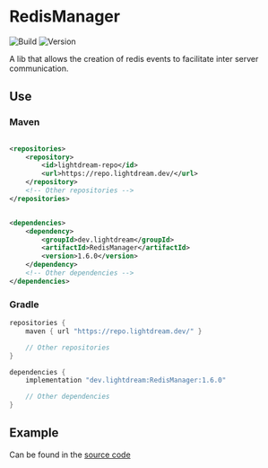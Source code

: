 # RedisManager

![Build](../../actions/workflows/build.yml/badge.svg)
![Version](https://img.shields.io/badge/Version-1.6.0-red.svg)

A lib that allows the creation of redis events to facilitate inter server communication.

## Use

### Maven

```xml

<repositories>
    <repository>
        <id>lightdream-repo</id>
        <url>https://repo.lightdream.dev/</url>
    </repository>
    <!-- Other repositories -->
</repositories>
```

```xml

<dependencies>
    <dependency>
        <groupId>dev.lightdream</groupId>
        <artifactId>RedisManager</artifactId>
        <version>1.6.0</version>
    </dependency>
    <!-- Other dependencies -->
</dependencies>
```

### Gradle

```groovy
repositories {
    maven { url "https://repo.lightdream.dev/" }

    // Other repositories
}

dependencies {
    implementation "dev.lightdream:RedisManager:1.6.0"

    // Other dependencies
}
```

## Example

Can be found in the [source code](/src/main/java/dev/lightdream/redismanager/example)
